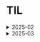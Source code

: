 # TIL


<details>
<summary>2025-02</summary>

## 2월

|Date|Content|
|---|---|
|2025-02-17(월)|[Git 기본 사용법, 기초 프로젝트 팀 배정](nbcamp(Spring_6)/md/2025-02/2025-02-17-Mon.md)               
|2025-02-18(화)|[Git 팀 Repository, 팀 소개 페이지 작성, 스타터 노트](nbcamp(Spring_6)/md/2025-02/2025-02-18-Tue.md)  
|2025-02-19(수)|[Git 커밋 삭제, 반복되는 Html Jquery로 출력](nbcamp(Spring_6)/md/2025-02/2025-02-19-Wed.md)           
|2025-02-20(목)|[Git 호스팅 오류](nbcamp(Spring_6)/md/2025-02/2025-02-20-Thu.md)                                      
|2025-02-21(금)|[프로젝트 발표](nbcamp(Spring_6)/md/2025-02/2025-02-21-Fri.md)|
|2025-02-22(${\textsf{\color{blue}토}}$)|--|
|2025-02-23(${\textsf{\color{red}일}}$)|--|
|2025-02-24(월)|[Git 사용법 2차, 프로그래밍 기본 주차](nbcamp(Spring_6)/md/2025-02/2025-02-24-Mon.md)|
|2025-02-25(화)|[프로그래밍 기본 주차, 계산기 만들기](nbcamp(Spring_6)/md/2025-02/2025-02-25-Tue.md)|
|2025-02-26(수)|[프로그래밍 기본 주차, 계산기 만들기2](nbcamp(Spring_6)/md/2025-02/2025-02-26-Wed.md)|
|2025-02-27(목)|[프로그래밍 기본 주차, 계산기 만들기3](nbcamp(Spring_6)/md/2025-02/2025-02-27-Thu.md)|
|2025-02-28(금)|[프로그래밍 기본 주차, 계산기 만들기4](nbcamp(Spring_6)/md/2025-02/2025-02-28-Fri.md)|
</details>

<details>
<summary>2025-03</summary>

## 3월

|Date|Content|
|---|---|
|2025-03-04(화)|[프로그래밍 기본 주차, 계산기 만들기(심화)](nbcamp(Spring_6)/md/2025-03/2025-03-04-Tue.md)|
|2025-03-05(수)|[계산기 과제 ReadMe](nbcamp(Spring_6)/md/2025-03/2025-03-05-Wed.md)|
|2025-03-06(목)|[계산기 프로젝트 종료](nbcamp(Spring_6)/md/2025-03/2025-03-06-Thu.md)|
|2025-03-07(금)|[키오스크 과제 시작](nbcamp(Spring_6)/md/2025-03/2025-03-07-Fri.md)|
|2025-03-08(${\textsf{\color{blue}토}}$)|--|
|2025-03-09(${\textsf{\color{red}일}}$)|--|
|2025-03-10(월)|[키오스크 과제, 필수 기능 완료](nbcamp(Spring_6)/md/2025-03/2025-03-10-Mon.md)|
|2025-03-11(화)|[키오스크 과제, 도전 기능 작업](nbcamp(Spring_6)/md/2025-03/2025-03-11-Tue.md)|
|2025-03-12(수)|[키오스크 과제, 도전 기능 완료](nbcamp(Spring_6)/md/2025-03/2025-03-12-Wed.md)|
|2025-03-13(목)|[키오스크 과제 ReadMe](nbcamp(Spring_6)/md/2025-03/2025-03-13-Thu.md)|
|2025-03-14(금)|[키오스크 과제 종료](nbcamp(Spring_6)/md/2025-03/2025-03-14-Fri.md)|
|2025-03-17(월)|[Spring 입문 1주차 강의](nbcamp(Spring_6)/md/2025-03/2025-03-17-Mon.md)|
|2025-03-18(화)|[Spring 입문 2주차 강의](nbcamp(Spring_6)/md/2025-03/2025-03-18-Tue.md)|
|2025-03-19(수)|[Spring 입문 3주차 강의](nbcamp(Spring_6)/md/2025-03/2025-03-19-Wed.md)|
|Spring-Intro<br>(03-20 ~ 03-25)|[Spring 입문 강의 정리](nbcamp(Spring_6)/md/2025-03/spring-intro.md)|
|Spring-Intro-Project<br>2025-03-26(수)|[Spring 입문 프로젝트](nbcamp(Spring_6)/md/2025-03/spring-intro-project.md)|
|Spring-Concept|[Spring 숙련 강의 정리]()|nbcamp(Spring_6)/md/2025-03/spring-concept.md|
</details>
